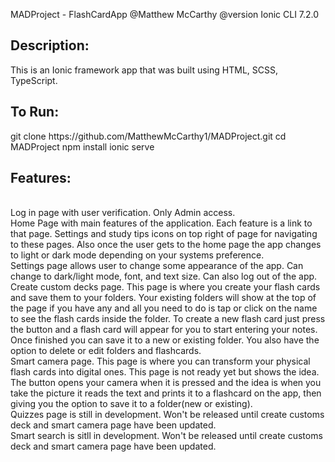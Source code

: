 MADProject - FlashCardApp
@Matthew McCarthy
@version Ionic CLI 7.2.0

<h2>Description:</h2>
This is an Ionic framework app that was built using HTML, SCSS, TypeScript.

<h2>To Run:</h2>
git clone https://github.com/MatthewMcCarthy1/MADProject.git
cd MADProject
npm install
ionic serve

<h2>Features:</h2>
<br>
Log in page with user verification. Only Admin access. 
<br>
Home Page with main features of the application. Each feature is a link to that page. Settings and study tips icons on top right of page for navigating to these pages. Also once the user gets to the home page the app changes to light or dark mode depending on your systems preference. 
<br>
Settings page allows user to change some appearance of the app. Can change to dark/light mode, font, and text size. Can also log out of the app. 
<br>
Create custom decks page. This page is where you create your flash cards and save them to your folders. Your existing folders will show at the top of the page if you have any and all you need to do is tap or click on the name to see the flash cards inside the folder. To create a new flash card just press the button and a flash card will appear for you to start entering your notes. Once finished you can save it to a new or existing folder. You also have the option to delete or edit folders and flashcards.
<br>
Smart camera page. This page is where you can transform your physical flash cards into digital ones. This page is not ready yet but shows the idea. The button opens your camera when it is pressed and the idea is when you take the picture it reads the text and prints it to a flashcard on the app, then giving you the option to save it to a folder(new or existing).
<br>
Quizzes page is still in development. Won't be released until create customs deck and smart camera page have been updated.
<br>
Smart search is sitll in development. Won't be released until create customs deck and smart camera page have been updated.

